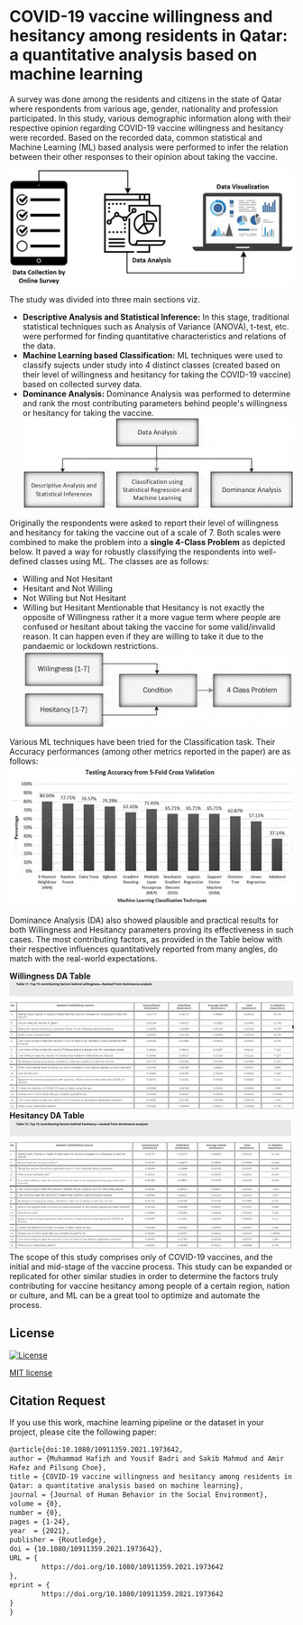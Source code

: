 # COVID-19 vaccine willingness and hesitancy among residents in Qatar: a quantitative analysis based on machine learning
A survey was done among the residents and citizens in the state of Qatar where respondents from various age, gender, nationality and profession participated. In this study, various demographic information along with their respective opinion regarding COVID-19 vaccine willingness and hesitancy were recorded. Based on the recorded data, common statistical and Machine Learning (ML) based analysis were performed to infer the relation between their other responses to their opinion about taking the vaccine.  

![Project Flowchart](https://github.com/Sakib1263/COVID-19-Vaccine-Willingness-and-Hesitancy-among-Residents-in-Qatar/blob/main/Documents/Images/Image%201.jpeg "Project Flowchart")   

The study was divided into three main sections viz.  
- **Descriptive Analysis and Statistical Inference:** In this stage, traditional statistical techniques such as Analysis of Variance (ANOVA), t-test, etc. were performed for finding quantitative characteristics and relations of the data.  
- **Machine Learning based Classification:** ML techniques were used to classify sujects under study into 4 distinct classes (created based on their level of willingness and hesitancy for taking the COVID-19 vaccine) based on collected survey data.  
- **Dominance Analysis:** Dominance Analysis was performed to determine and rank the most contributing parameters behind people's willingness or hesitancy for taking the vaccine.  
![Project Breakdown](https://github.com/Sakib1263/COVID-19-Vaccine-Willingness-and-Hesitancy-among-Residents-in-Qatar/blob/main/Documents/Images/Image%202.jpeg "Project Sections") 

Originally the respondents were asked to report their level of willingness and hesitancy for taking the vaccine out of a scale of 7. Both scales were combined to make the problem into a **single 4-Class Problem** as depicted below. It paved a way for robustly classifying the respondents into well-defined classes using ML. The classes are as follows:  
- Willing and Not Hesitant
- Hesitant and Not Willing
- Not Willing but Not Hesitant
- Willing but Hesitant
Mentionable that Hesitancy is not exactly the opposite of Willingness rather it a more vague term where people are confused or hesitant about taking the vaccine for some valid/invalid reason. It can happen even if they are willing to take it due to the pandaemic or lockdown restrictions.  
![Creating 4Class Problem](https://github.com/Sakib1263/COVID-19-Vaccine-Willingness-and-Hesitancy-among-Residents-in-Qatar/blob/main/Documents/Images/Image%204.jpeg "Creating 4Class Problem")  

Various ML techniques have been tried for the Classification task. Their Accuracy performances (among other metrics reported in the paper) are as follows:  
![ML Accuracy](https://github.com/Sakib1263/COVID-19-Vaccine-Willingness-and-Hesitancy-among-Residents-in-Qatar/blob/main/Documents/Images/Image%205.png "ML Accuracy")  

Dominance Analysis (DA) also showed plausible and practical results for both Willingness and Hesitancy parameters proving its effectiveness in such cases. The most contributing factors, as provided in the Table below with their respective influences quantitatively reported from many angles, do match with the real-world expectations.

**Willingness DA Table**  
![DA for Willingness](https://github.com/Sakib1263/COVID-19-Vaccine-Willingness-and-Hesitancy-among-Residents-in-Qatar/blob/main/Documents/Images/Image%206.png "DA for Willingness")   
**Hesitancy DA Table**  
![DA for Hesitancy](https://github.com/Sakib1263/COVID-19-Vaccine-Willingness-and-Hesitancy-among-Residents-in-Qatar/blob/main/Documents/Images/Image%207.png "DA for Hesitancy")   
The scope of this study comprises only of COVID-19 vaccines, and the initial and mid-stage of the vaccine process. This study can be expanded or replicated for other similar studies in order to determine the factors truly contributing for vaccine hesitancy among people of a certain region, nation or culture, and ML can be a great tool to optimize and automate the process.  


## License
[![License](http://img.shields.io/:license-mit-blue.svg?style=flat-square)](http://badges.mit-license.org)

[MIT license](https://github.com/nibtehaz/MultiResUNet/blob/master/LICENSE)


## Citation Request  
If you use this work, machine learning pipeline or the dataset in your project, please cite the following paper:  

```
@article{doi:10.1080/10911359.2021.1973642,
author = {Muhammad Hafizh and Yousif Badri and Sakib Mahmud and Amir Hafez and Pilsung Choe},
title = {COVID-19 vaccine willingness and hesitancy among residents in Qatar: a quantitative analysis based on machine learning},
journal = {Journal of Human Behavior in the Social Environment},
volume = {0},
number = {0},
pages = {1-24},
year  = {2021},
publisher = {Routledge},
doi = {10.1080/10911359.2021.1973642},
URL = { 
        https://doi.org/10.1080/10911359.2021.1973642 
},
eprint = { 
        https://doi.org/10.1080/10911359.2021.1973642 
}
}
```
